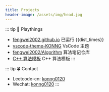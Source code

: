 ```yaml
---
title: Projects
header-image: /assets/img/head.jpg
---
```


::: tip  🌴 Playthings
<!-- > [dribbble profile](https://dribbble.com/fengwei2002) -->
- [fengwei2002.github.io](https://fengwei2002.github.io) 已运行 {{dist_times}}  
- [vscode-theme-KONNG](https://marketplace.visualstudio.com/items?itemName=OvO.konng)  VsCode 主题 
- [fengwei2002/Algorithm](https://github.com/fengwei2002/Algorithm) 算法笔记仓库
- [C++ 算法模板](https://www.notion.so/fengwei2002/include-algorithm-2ed2f53326b049b8945f6119c83874be) C++ 算法模板
:::

::: tip 🍀 Contact 
- Leetcode-cn: [konng0120](https://leetcode.cn/u/konng0120/)  
- Wechat: [konng0120](https://raw.githubusercontent.com/fengwei2002/Pictures_01/master/img/konng0120-2021-06-19.jpg)
:::

<script>
    export default {
        props: ['slot-key'],
        data() {
            return {
                dist_times: "xx days xx h xx m xx s"
            };
        },
        methods: {
            refresh() {
                let start_date = '2020-01-20 00:15:00.0';
                start_date = start_date.substring(0, 19);
                start_date = start_date.replace(/-/g, '/');
                let start_timestamp = new Date(start_date).getTime();
                let now_timestamp = new Date();

                let dist_timestamp = now_timestamp - start_timestamp;
                let dist_days = Math.floor(dist_timestamp / (24 * 3600 * 1000));
                let dist_hours = Math.floor((dist_timestamp % (24 * 3600 * 1000)) / (3600 * 1000));
                let dist_mins = Math.floor((dist_timestamp % (3600 * 1000)) / (60 * 1000));
                let dist_secs = Math.floor((dist_timestamp % (60 * 1000)) / 1000);
                this.dist_times = `${dist_days} days ${dist_hours} h ${dist_mins} m ${dist_secs} s`;
            }
        },
        mounted() {
            this.refresh();
            setInterval(this.refresh, 1000);
        }
    }
</script>

<link rel="stylesheet" href="https://ico.z01.com/zico.min.css">

